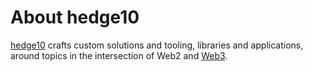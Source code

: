 # About hedge10

[hedge10](https://hedge10.com) crafts custom solutions and tooling, libraries and applications, around topics in the intersection of Web2 and [Web3](https://en.wikipedia.org/wiki/Web3).
